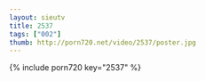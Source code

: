 ```yaml
--- 
layout: sieutv
title: 2537
tags: ["002"]
thumb: http://porn720.net/video/2537/poster.jpg
---
```

{% include porn720 key="2537" %} 

